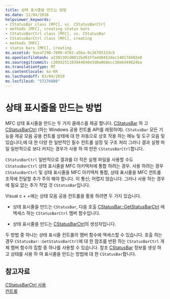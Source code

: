 ```yaml
---
title: 상태 표시줄을 만드는 방법
ms.date: 11/04/2016
helpviewer_keywords:
- CStatusBar class [MFC], vs. CStatusBarCtrl
- methods [MFC], creating status bars
- CStatusBarCtrl class [MFC], vs. CStatusBar
- CStatusBarCtrl class [MFC], creating
- methods [MFC]
- status bars [MFC], creating
ms.assetid: 9aeaf290-7099-4762-a5ba-9c26705333c9
ms.openlocfilehash: a2301301d0012bd93ffedd0452dec140174402e0
ms.sourcegitcommit: c3093251193944840e3d0a068ecc30e6449624ba
ms.translationtype: MT
ms.contentlocale: ko-KR
ms.lasthandoff: 03/04/2019
ms.locfileid: "57276886"
---
```

# <a name="methods-of-creating-a-status-bar"></a>상태 표시줄을 만드는 방법

MFC 상태 표시줄을 만드는 두 가지 클래스를 제공 합니다. [CStatusBar](../mfc/reference/cstatusbar-class.md) 하 고 [CStatusBarCtrl](../mfc/reference/cstatusbarctrl-class.md) (하는 Windows 공용 컨트롤 API를 래핑하여). `CStatusBar` 모든 기능을 제공 모음 공용 컨트롤 상태에 대 한 자동으로 상호 작용 하는 메뉴 및 도구 모음 및 있습니다;에 대 한 다양 한 일반적인 필수 컨트롤 설정 및 구조 처리 그러나 결과 실행 파일 일반적으로 보다 커지는 경우가 사용 하 여 만든 `CStatusBarCtrl`합니다.

`CStatusBarCtrl` 일반적으로 결과를 더 작은 실행 파일을 사용할 수도 `CStatusBarCtrl` 상태 표시줄을 MFC 아키텍처에 통합 하려는 경우. 사용 하려는 경우 `CStatusBarCtrl` 및 상태 표시줄을 MFC 아키텍처 통합, 상태 표시줄을 MFC 컨트롤 조작에 전달할 추가 주의 해야 합니다. 이 통신; 어렵지 않습니다. 그러나 사용 하는 경우에 필요 없는 추가 작업 것 `CStatusBar`입니다.

Visual c + +에는 상태 모음 공용 컨트롤을 활용 하려면 두 가지 있습니다.

- 상태 표시줄을 만드는 `CStatusBar`, 다음 호출 [CStatusBar::GetStatusBarCtrl](../mfc/reference/cstatusbar-class.md#getstatusbarctrl) 에 액세스 하는 `CStatusBarCtrl` 멤버 함수입니다.

- 상태 표시줄을 만드는 [CStatusBarCtrl](../mfc/reference/cstatusbarctrl-class.md)의 생성자입니다.

두 방법 중 하나는 상태 표시줄 컨트롤의 멤버 함수에 액세스할 수 있습니다. 호출 하는 경우 `CStatusBar::GetStatusBarCtrl`에 대 한 참조를 반환 하는 `CStatusBarCtrl` 개체 멤버 함수의 집합 중 하나를 사용할 수 있습니다. 참조 [CStatusBar](../mfc/reference/cstatusbar-class.md) 정보를 생성 하 고 상태를 사용 하 여 표시줄을 만드는 방법에 대 한 `CStatusBar`합니다.

## <a name="see-also"></a>참고자료

[CStatusBarCtrl 사용](../mfc/using-cstatusbarctrl.md)<br/>
[컨트롤](../mfc/controls-mfc.md)
